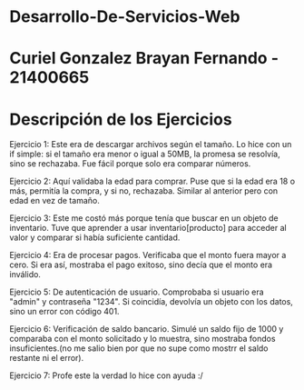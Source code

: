 # Desarrollo-De-Servicios-Web
# Curiel Gonzalez Brayan Fernando - 21400665

# Descripción de los Ejercicios

Ejercicio 1: Este era de descargar archivos según el tamaño. Lo hice con un if simple: si el tamaño era menor o igual a 50MB, la promesa se resolvía, sino se rechazaba. Fue fácil porque solo era comparar números.

Ejercicio 2: Aquí validaba la edad para comprar. Puse que si la edad era 18 o más, permitía la compra, y si no, rechazaba. Similar al anterior pero con edad en vez de tamaño.

Ejercicio 3: Este me costó más porque tenía que buscar en un objeto de inventario. Tuve que aprender a usar inventario[producto] para acceder al valor y comparar si había suficiente cantidad.

Ejercicio 4: Era de procesar pagos. Verificaba que el monto fuera mayor a cero. Si era así, mostraba el pago exitoso, sino decía que el monto era inválido.

Ejercicio 5: De autenticación de usuario. Comprobaba si usuario era "admin" y contraseña "1234". Si coincidía, devolvía un objeto con los datos, sino un error con código 401.

Ejercicio 6: Verificación de saldo bancario. Simulé un saldo fijo de 1000 y comparaba con el monto solicitado y lo muestra, sino mostraba fondos insuficientes.(no me salio bien por que no supe como mostrr el saldo restante ni el error).

Ejercicio 7: Profe este la verdad lo hice con ayuda :/

